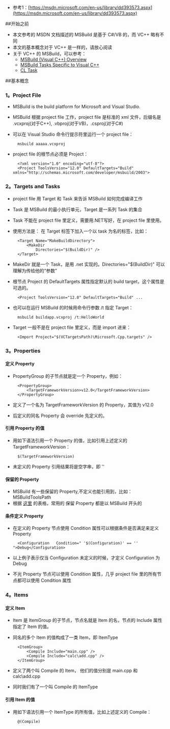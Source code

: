 * 参考1：[https://msdn.microsoft.com/en-us/library/dd393573.aspx](https://msdn.microsoft.com/en-us/library/dd393573.aspx)

##开始之前
* 本文参考的 MSDN 文档描述的 MSBuild 是基于 C#/VB 的，而 VC++ 略有不同
* 本文的基本概念对于 VC++ 是一样的，请放心阅读
* 关于 VC++ 的 MSBuild，可以参考：
	* [MSBuild (Visual C++) Overview](https://msdn.microsoft.com/en-us/library/ee662426.aspx)
	* [MSBuild Tasks Specific to Visual C++](https://msdn.microsoft.com/en-us/library/ff960151.aspx)
	* [CL Task](https://msdn.microsoft.com/en-us/library/ee862477.aspx)


##基本概念

### 1。Project File
* MSBuild is the build platform for Microsoft and Visual Studio. 
* MSBuild 根据 project file 工作，project file 是标准的 xml 文件，后缀名是 .vcxproj(对于C++), .vbproj(对于VB)，.csproj(对于C#)
* 可以在 Visual Studio 命令行提示符里运行一个 project file：

		msbuild aaaaa.vcxproj

* project file 的根节点必须是 Project：

		<?xml version="1.0" encoding="utf-8"?>  
		<Project ToolsVersion="12.0" DefaultTargets="Build"  xmlns="http://schemas.microsoft.com/developer/msbuild/2003">  


### 2。Targets and Tasks
* project file 用 Target 和 Task 来告诉 MSBuild 如何完成编译工作
* Task 是 MSBuild 的最小执行单元，Target 是一系列 Task 的集合
* Task 不能在 project file 里定义，需要用.NET写好，在 project file 里使用。
* 使用方法是： 在 Target 标签下加入一个以 task 为名的标签，比如：

		<Target Name="MakeBuildDirectory">  
		    <MakeDir  
		        Directories="$(BuildDir)" />  
		</Target>  

* MakeDir 就是一个 Task，是用 .net 实现的。Directories="$(BuildDir)" 可以理解为传给他的“参数”
* 根节点 Project 的 DefaultTargets 属性指定默认的 build target，这个属性是可选的。

		<Project ToolsVersion="12.0" DefaultTargets="Build" ...  

* 也可以在运行 MSBuild 的时候用命令行参数 /t 指定 Target：

		msbuild buildapp.vcxproj /t:HelloWorld  

* Target 一般不是在 project file 里定义，而是 import 进来：

		<Import Project="$(VCTargetsPath)\Microsoft.Cpp.targets" />

### 3。Properties

#### 定义 Property
* PropertyGroup 的子节点就是定一个 Property，例如：

		<PropertyGroup>  
			<TargetFrameworkVersion>v12.0</TargetFrameworkVersion>
		</PropertyGroup>  

* 定义了一个名为 TargetFrameworkVersion 的 Property，其值为 v12.0
* 后定义的同名 Property 会 override 先定义的。

#### 引用 Property 的值
* 用如下语法引用一个 Property 的值，比如引用上述定义的 TargetFrameworkVersion：

		$(TargetFrameworkVersion) 

* 未定义的 Property 引用结果将是空字串，即 ''

#### 保留的 Property
* MSBuild 有一些保留的 Property,不定义也能引用到，比如：MSBuildToolsPath
* 根据 [这里](https://msdn.microsoft.com/en-us/library/ms164309.aspx) 的表格，常用的 保留 Property 都是以 MSBuild 开头的

#### 条件定义 Property
* 在定义的 Property 节点使用 Condition 属性可以根据条件是否满足来定义 Property

		<Configuration   Condition=" '$(Configuration)' == '' ">Debug</Configuration>

* 以上例子表示仅当 Configuration 未定义的时候，才定义 Configuration 为 Debug
* 不光 Property 节点可以使用 Condition 属性，几乎 project file 里的所有节点都可以使用 Condition 属性 


### 4。Items  

#### 定义 Item
* Item 是 ItemGroup 的子节点，节点名就是 Item 的名，节点的 Include 属性指定了 Item 的值。
* 同名的多个 Item 的值构成了一类 Item，即 ItemType

		<ItemGroup>  
		    <Compile Include="main.cpp" />  
		    <Compile Include="calc\add.cpp" />  
		</ItemGroup>  

* 定义了两个叫 Compile 的 Item， 他们的值分别是 main.cpp 和 calc\add.cpp
* 同时我们有了一个叫 Compile 的 ItemType

#### 引用 Item 的值
* 用如下语法引用一个 ItemType 的所有值，比如上述定义的 Compile：

		@(Compile) 


